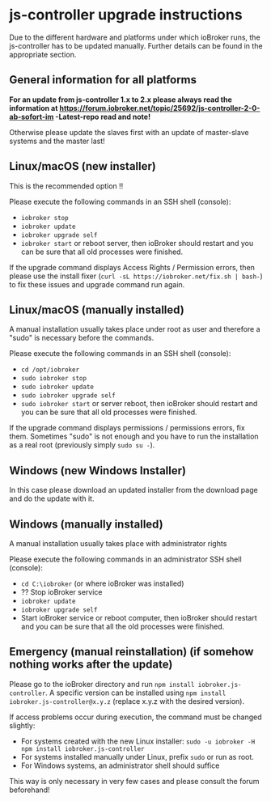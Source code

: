 # js-controller upgrade instructions

Due to the different hardware and platforms under which ioBroker runs, the js-controller has to be updated manually. Further details can be found in the appropriate section.

## General information for all platforms

**For an update from js-controller 1.x to 2.x please always read the information at https://forum.iobroker.net/topic/25692/js-controller-2-0-ab-sofort-im -Latest-repo read and note!**

Otherwise please update the slaves first with an update of master-slave systems and the master last!

## Linux/macOS (new installer)
This is the recommended option !!

Please execute the following commands in an SSH shell (console):
* `iobroker stop`
* `iobroker update`
* `iobroker upgrade self`
* `iobroker start` or reboot server, then ioBroker should restart and you can be sure that all old processes were finished.

If the upgrade command displays Access Rights / Permission errors, then please use the install fixer (`curl -sL https://iobroker.net/fix.sh | bash-`) to fix these issues and upgrade command run again.

## Linux/macOS (manually installed)

A manual installation usually takes place under root as user and therefore a "sudo" is necessary before the commands.

Please execute the following commands in an SSH shell (console):
* `cd /opt/iobroker`
* `sudo iobroker stop`
* `sudo iobroker update`
* `sudo iobroker upgrade self`
* `sudo iobroker start` or server reboot, then ioBroker should restart and you can be sure that all old processes were finished.

If the upgrade command displays permissions / permissions errors, fix them. Sometimes "sudo" is not enough and you have to run the installation as a real root (previously simply `sudo su -`).

## Windows (new Windows Installer)

In this case please download an updated installer from the download page and do the update with it.

## Windows (manually installed)
A manual installation usually takes place with administrator rights

Please execute the following commands in an administrator SSH shell (console):
* `cd C:\iobroker` (or where ioBroker was installed)
* ?? Stop ioBroker service
* `iobroker update`
* `iobroker upgrade self`
* Start ioBroker service or reboot computer, then ioBroker should restart and you can be sure that all the old processes were finished.

## Emergency (manual reinstallation) (if somehow nothing works after the update)
Please go to the ioBroker directory and run `npm install iobroker.js-controller`. A specific version can be installed using `npm install iobroker.js-controller@x.y.z` (replace x.y.z with the desired version).

If access problems occur during execution, the command must be changed slightly:
* For systems created with the new Linux installer: `sudo -u iobroker -H npm install iobroker.js-controller`
* For systems installed manually under Linux, prefix `sudo` or run as root.
* For Windows systems, an administrator shell should suffice

This way is only necessary in very few cases and please consult the forum beforehand!

